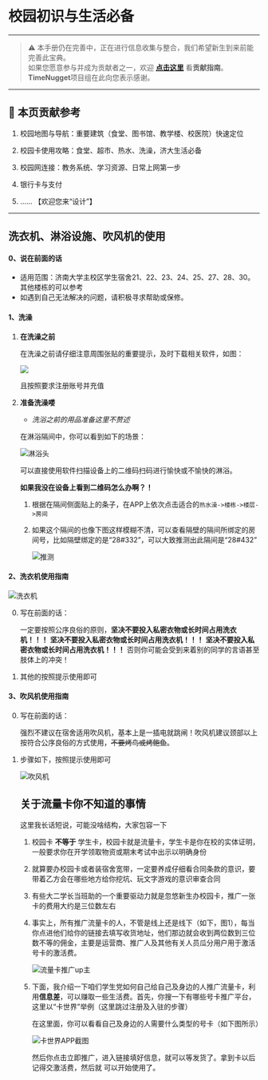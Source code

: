 # 校园初识与生活必备

---

> ⚠️ 本手册仍在完善中，正在进行信息收集与整合，我们希望新生到来前能完善此宝典。  
> 如果您愿意参与并成为贡献者之一，欢迎 **[点击这里](/CONTRIBUTING)** 看**贡献指南**。  
> **TimeNugget**项目组在此向您表示感谢。  

---

## 📌 本页贡献参考

1. 校园地图与导航：重要建筑（食堂、图书馆、教学楼、校医院）快速定位

2. 校园卡使用攻略：食堂、超市、热水、洗澡，济大生活必备

3. 校园网连接：教务系统、学习资源、日常上网第一步

4. 银行卡与支付

5. ……  【欢迎您来“设计”】

---

## 洗衣机、淋浴设施、吹风机的使用

#### 0、说在前面的话

- 适用范围：济南大学主校区学生宿舍21、22、23、24、25、27、28、30。其他楼栋的可以参考
- 如遇到自己无法解决的问题，请积极寻求帮助或保修。

#### 1、洗澡

1. **在洗澡之前**

   在洗澡之前请仔细注意周围张贴的重要提示，及时下载相关软件，如图：

   ![](/Ujnshowerprice.webp)

   且按照要求注册账号并充值

2. **准备洗澡喽**

   - *洗浴之前的用品准备这里不赘述*

   在淋浴隔间中，你可以看到如下的场景：

   ![淋浴头](/Ujnshowerhead.webp)

   可以直接使用软件扫描设备上的二维码扫码进行愉快或不愉快的淋浴。

   **如果我没在设备上看到二维码怎么办啊？！**

   1. 根据在隔间侧面贴上的条子，在APP上依次点击适合的`热水澡->楼栋->楼层->房间`

   2. 如果这个隔间的也像下图这样模糊不清，可以查看隔壁的隔间所绑定的房间号，比如隔壁绑定的是“28#332”，可以大致推测出此隔间是“28#432”

      ![推测](/Ujnhowtoknowroomid.webp)

#### 2、洗衣机使用指南

![洗衣机](/Ujnwashmachine.webp)

0. 写在前面的话：

   一定要按照公序良俗的原则，**坚决不要投入私密衣物或长时间占用洗衣机！！！**  **坚决不要投入私密衣物或长时间占用洗衣机！！！**  **坚决不要投入私密衣物或长时间占用洗衣机！！！** 否则你可能会受到来着别的同学的言语甚至肢体上的冲突！

1. 其他的按照提示使用即可

#### 3、吹风机使用指南

0. 写在前面的话：

   强烈不建议在宿舍适用吹风机，基本上是一插电就跳闸！吹风机建议颈部以上按符合公序良俗的方式使用，~~不要烤鸟或烤鲍鱼~~。

1. 步骤如下，按照提示使用即可

   ![吹风机](/Ujnairblower.webp)
   
   ## 关于流量卡你不知道的事情
   
   这里我长话短说，可能没啥结构，大家包容一下
   
   1. 校园卡 **不等于** 学生卡，校园卡就是流量卡，学生卡是你在校的实体证明，一般要求你在开学领取物资或期末考试中出示以明确身份
   
   2. 就算要办校园卡或者装宿舍宽带，一定要养成仔细看合同条款的意识，要带着乙方会在哪些地方给你挖坑、玩文字游戏的意识审查合同
   
   3. 有些大二学长当班助的一个重要驱动力就是忽悠新生办校园卡，推广一张卡的费用大约是三位数左右
   
   4. 事实上，所有推广流量卡的人，不管是线上还是线下（如下，图1），每当你点进他们给你的链接去填写收货地址，他们那边就会收到两位数到三位数不等的佣金，主要是运营商、推广人及其他有关人员瓜分用户用于激活号卡的激活费。
   
      ![流量卡推广up主](/llkapp.webp)
   
   5. 下面，我介绍一下咱们学生党如何自己给自己及身边的人推广流量卡，利用**信息差**，可以赚取一些生活费。首先，你搜一下有哪些号卡推广平台，这里以“卡世界”举例（这里跳过注册及入驻的步骤）
   
      在这里面，你可以看看自己及身边的人需要什么类型的号卡（如下图所示）
   
      ![卡世界APP截图](/llaffupers.webp)
   
      然后你点击立即推广，进入链接填好信息，就可以等发货了。拿到卡以后记得交激活费，然后就 可以开始使用了。
